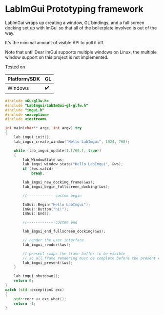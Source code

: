 # LabImGui Prototyping framework

LabImGui wraps up creating a window, GL bindings, and a full screen docking
set up with ImGui so that all of the boilerplate involved is out of the way.

It's the minimal amount of visible API to pull it off.

Note that until Dear ImGui supports multiple windows on Linux, the multiple
window support on this project is not implemented.

Tested on

| Platform/SDK | GL    |
| ------------ | ----- |
| Windows      | :heavy_check_mark: |

```cpp
#include <GL/gl3w.h>
#include "LabImgui/LabImGui-gl-glfw.h"
#include "imgui.h"
#include <exception>
#include <iostream>

int main(char** argc, int argv) try
{
    lab_imgui_init();
    lab_imgui_create_window("Hello LabImgui", 1024, 768);

    while (lab_imgui_update(1.f/60.f, true))
    {
        lab_WindowState ws;
        lab_imgui_window_state("Hello LabImgui", &ws);
        if (!ws.valid)
            break;

        lab_imgui_new_docking_frame(&ws);
        lab_imgui_begin_fullscreen_docking(&ws);

        //------------ custom begin

        ImGui::Begin("Hello LabImgui");
        ImGui::Button("hi!");
        ImGui::End();

        //------------ custom end

        lab_imgui_end_fullscreen_docking(&ws);

        // render the user interface
        lab_imgui_render(&ws);

        // present swaps the frame buffer to be visible
        // so all frame rendering must be complete before the present call
        lab_imgui_present(&ws);
    }

    lab_imgui_shutdown();
    return 0;
}
catch (std::exception& exc)
{
    std::cerr << exc.what();
    return -1;
}
```

